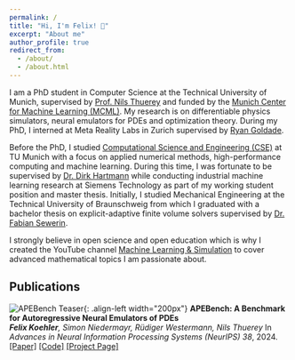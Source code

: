 ```yaml
---
permalink: /
title: "Hi, I'm Felix! 👋"
excerpt: "About me"
author_profile: true
redirect_from: 
  - /about/
  - /about.html
---
```


I am a PhD student in Computer Science at the Technical University of Munich,
supervised by [Prof. Nils Thuerey](https://ge.in.tum.de/) and funded by the
[Munich Center for Machine Learning (MCML)](https://mcml.ai/). My research is on
differentiable physics simulators, neural emulators for PDEs and optimization
theory. During my PhD, I interned at Meta Reality Labs in Zurich supervised by
[Ryan Goldade](https://rgoldade.github.io/).

Before the PhD, I studied [Computational Science and Engineering
(CSE)](https://www.in.tum.de/en/in/fuer-studieninteressierte/master-studiengaenge/computational-science-and-engineering/)
at TU Munich with a focus on applied numerical methods, high-performance
computing and machine learning. During this time, I was fortunate to be
supervised by [Dr. Dirk Hartmann](https://www.linkedin.com/in/dirkhartmann)
while conducting industrial machine learning research at Siemens Technology as
part of my working student position and master thesis. Initially, I studied
Mechanical Engineering at the Technical University of Braunschweig from which I
graduated with a bachelor thesis on explicit-adaptive finite volume solvers
supervised by [Dr. Fabian
Sewerin](https://www.mvt.ovgu.de/People/Dr_+Fabian+Sewerin.html).

I strongly believe in open science and open education which is why I created the
YouTube channel [Machine Learning &
Simulation](https://www.youtube.com/@MachineLearningSimulation) to cover
advanced mathematical topics I am passionate about.

## Publications

![APEBench Teaser](/files/apebench-teaser){: .align-left width="200px"}
**APEBench: A Benchmark for Autoregressive Neural Emulators of PDEs**  
***Felix Koehler**, Simon Niedermayr, Rüdiger Westermann, Nils Thuerey* 
In *Advances in Neural Information Processing Systems (NeurIPS) 38*, 2024.  
[\[Paper\]](https://proceedings.neurips.cc/paper_files/paper/2024/file/d9875ebcf74bccdc5076acab0dbee62c-Paper-Datasets_and_Benchmarks_Track.pdf) [\[Code\]](https://github.com/tum-pbs/apebench) [\[Project Page\]](https://tum-pbs.github.io/apebench-paper/)
<br clear="all"/>